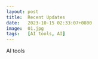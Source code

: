 ```yaml
---
layout: post
title:  Recent Updates
date:   2023-10-15 02:33:07+0800
image:  01.jpg
tags:   [AI tools, AI]
---
```

AI tools